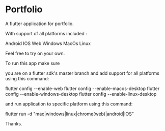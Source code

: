 # Portfolio

A flutter application for portfolio.

With support of all platforms included :

Android
IOS
Web
Windows
MacOs
Linux


Feel free to try on your own.

To run this app make sure

you are on a flutter sdk's master branch and add support for all platforms using this command:

flutter config --enable-web
flutter config --enable-macos-desktop
flutter config --enable-windows-desktop
flutter config --enable-linux-desktop


and run application to specific platform using this command:

flutter run -d "mac|windows|linux|chrome(web)|android|IOS"



Thanks.


